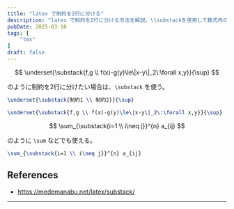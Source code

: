 ```yaml
---
title: "latex で制約を2行に分ける"
description: "latex で制約を2行に分ける方法を解説。\\substackを使用して数式内の制約を整形するテクニックを紹介します。"
pubDate: 2025-03-10
tags: [
    "tex"
]
draft: false
---
```


$$
\underset{\substack{f,g \\ f(x)-g(y)\le\|x-y\|_2\:\forall x,y}}{\sup}
$$

のように制約を2行に分けたい場合は、`\substack` を使う。

```latex
\underset{\substack{制約1 \\ 制約2}}{\sup}

\underset{\substack{f,g \\ f(x)-g(y)\le\|x-y\|_2\:\forall x,y}}{\sup}
```

$$
\sum_{\substack{i=1 \\ i\neq j}}^{n} a_{ij}
$$

のように `\sum` などでも使える。

```latex
\sum_{\substack{i=1 \\ i\neq j}}^{n} a_{ij}
```

## References

- <https://medemanabu.net/latex/substack/>

---
